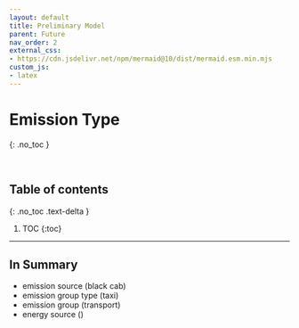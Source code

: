 ```yaml
---
layout: default
title: Preliminary Model
parent: Future
nav_order: 2
external_css:
- https://cdn.jsdelivr.net/npm/mermaid@10/dist/mermaid.esm.min.mjs
custom_js:
- latex
---
```


# Emission Type
{: .no_toc }

<br>

## Table of contents
{: .no_toc .text-delta }

1. TOC
   {:toc}

---


## In Summary

* emission source (black cab)
* emission group type (taxi)
* emission group (transport)
* energy source ()

<br>
<br>
<br>
<br>
